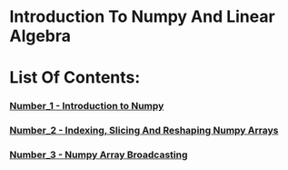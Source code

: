 # Introduction To Numpy And Linear Algebra

# List Of Contents:

### [Number_1 - Introduction to Numpy](Content%20details/Number_1.md)
### [Number_2 - Indexing, Slicing And Reshaping Numpy Arrays](Content%20details/Number_2.md)
### [Number_3 - Numpy Array Broadcasting](Content%20details/Number_3.md)
